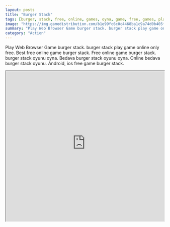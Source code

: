 ```yaml
---
layout: posts
title: "Burger Stack"
tags: [burger, stack, free, online, games, oyna, game, free, games, play, play, games]
image: "https://img.gamedistribution.com/b1e99fc6c0c4468ba1c9a74d0b405f30-512x384.jpeg"
summary: "Play Web Browser Game burger stack. burger stack play game online only free. Best free online game burger stack. Free online game burger stack. burger stack oyunu oyna. Bedava burger stack oyunu oyna. Online bedava burger stack oyunu. Android, ios free game burger stack."
category: "Action"
---
```


Play Web Browser Game burger stack. burger stack play game online only free. Best free online game burger stack. Free online game burger stack. burger stack oyunu oyna. Bedava burger stack oyunu oyna. Online bedava burger stack oyunu. Android, ios free game burger stack.

<iframe width="100%" height="480px;" src="https://html5.gamedistribution.com/b1e99fc6c0c4468ba1c9a74d0b405f30/"></iframe>